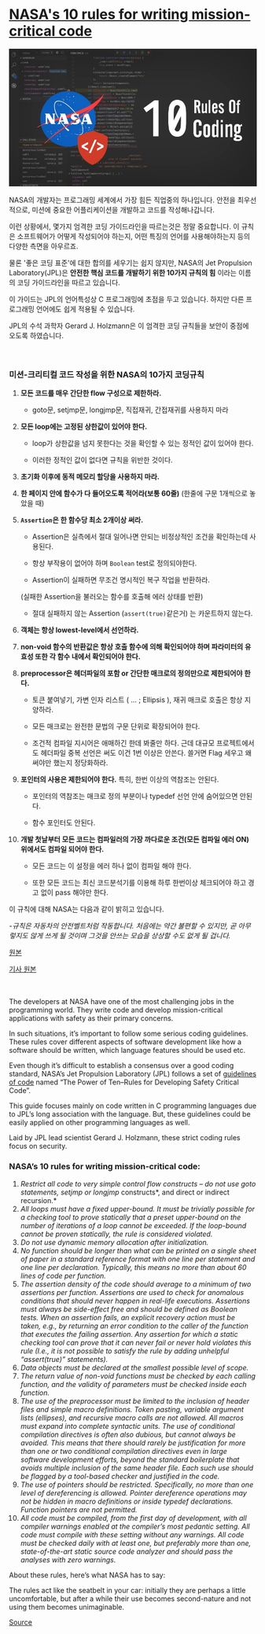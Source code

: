 # [NASA's 10 rules for writing mission-critical code](https://altbulletin.com/how-to-code-like-the-top-programmers-at-nasa-10-critical-rules/)
![image](image.jpg)



NASA의 개발자는 프로그래밍 세계에서 가장 힘든 직업중의 하나입니다. 안전을 최우선적으로, 미션에 중요한 어플리케이션을 개발하고 코드를 작성해나갑니다.

이런 상황에서, 몇가지 엄격한 코딩 가이드라인을 따르는것은 정말 중요합니다. 이 규칙은 소프트웨어가 어떻게 작성되어야 하는지, 어떤 특징의 언어를 사용해야하는지 등의 다양한 측면을 아우르죠.

물론 '좋은 코딩 표준'에 대한 합의를 세우기는 쉽지 않지만, NASA의 Jet Propulsion Laboratory(JPL)은 **안전한 핵심 코드를 개발하기 위한 10가지 규칙의 힘** 이라는 이름의 코딩 가이드라인을 따르고 있습니다.

이 가이드는 JPL의 언어특성상 C 프로그래밍에 초점을 두고 있습니다. 하지만 다른 프로그래밍 언어에도 쉽게 적용될 수 있습니다.

JPL의 수석 과학자 Gerard J. Holzmann은 이 엄격한 코딩 규칙들을 보안이 중점에 오도록 하였습니다.

　  

### 미션-크리티컬 코드 작성을 위한 NASA의 10가지 코딩규칙

1. **모든 코드를 매우 간단한 flow 구성으로 제한하라.**

   * goto문, setjmp문, longjmp문, 직접재귀, 간접재귀를 사용하지 마라

2. **모든 loop에는 고정된 상한값이 있어야 한다.**

   * loop가 상한값을 넘지 못한다는 것을 확인할 수 있는 정적인 값이 있어야 한다.

   * 이러한 정적인 값이 없다면 규칙을 위반한 것이다.

3. **초기화 이후에 동적 메모리 할당을 사용하지 마라.**

4. **한 페이지 안에 함수가 다 들어오도록 적어라(보통 60줄)** (한줄에 구문 1개씩으로 놓았을 때)

5. **`Assertion`은 한 함수당 최소 2개이상 써라.** 

   * Assertion은 실측에서 절대 일어나면 안되는 비정상적인 조건을 확인하는데 사용된다.

   * 항상 부작용이 없어야 하며 `Boolean` test로 정의되야한다.

   * Assertion이 실패하면 무조건 명시적인 복구 작업을 반환하라.

   (실패한 Assertion을 불러오는 함수를 호출해 에러 상태를 반환)

   * 절대 실패하지 않는 Assertion (`assert(true)`같은거) 는 카운트하지 않는다.

6. **객체는 항상 lowest-level에서 선언하라.**

7. **non-void 함수의 반환값은 항상 호출 함수에 의해 확인되어야 하며 파라미터의 유효성 또한 각 함수 내에서 확인되어야 한다.**

8. **preprocessor은 헤더파일의 포함 or 간단한 매크로의 정의만으로 제한되어야 한다.** 

   * 토큰 붙여넣기, 가변 인자 리스트 ( ... ; Ellipsis ),  재귀 매크로 호출은 항상 지양하라.

   * 모든 매크로는 완전한 문법의 구문 단위로 확장되어야 한다.

   * 조건적 컴파일 지시어은 애매하긴 한데 봐줄만 하다. 근데 대규모 프로젝트에서도 헤더파일 중복 선언은 써도 이건 1번 이상은 안쓴다. 쓸거면 Flag 세우고 왜 써야만 했는지 정당화하라.

9. **포인터의 사용은 제한되어야 한다.** 특히, 한번 이상의 역참조는 안된다.

   * 포인터의 역참조는 매크로 정의 부분이나 typedef 선언 안에 숨어있으면 안된다.

   * 함수 포인터도 안된다.

10. **개발 첫날부터 모든 코드는 컴파일러의 가장 까다로운 조건(모든 컴파일 에러 ON) 위에서도 컴파일 되어야 한다.**

    * 모든 코드는 이 설정을 에러 하나 없이 컴파일 해야 한다.

    * 또한 모든 코드는 최신 코드분석기를 이용해 하루 한번이상 체크되어야 하고 경고 없이 pass 해야만 한다.  


이 규칙에 대해 NASA는 다음과 같이 밝히고 있습니다.

*-규칙은 자동차의 안전벨트처럼 작동합니다. 처음에는 약간 불편할 수 있지만, 곧 아무렇지도 않게 쓰게 될 것이며 그것을 안쓰는 모습을 상상할 수도 없게 될 겁니다.*  

[원본](http://pixelscommander.com/wp-content/uploads/2014/12/P10.pdf)

[기사 원본](https://altbulletin.com/how-to-code-like-the-top-programmers-at-nasa-10-critical-rules/)



   
　  
  
The developers  at NASA have one of the most challenging jobs in the programming world.  They write code and develop mission-critical applications with safety as  their primary concerns.

In such situations, it’s important to follow some serious coding  guidelines. These rules cover different aspects of software development  like how a software should be written, which language features should be  used etc.

Even though it’s difficult to establish a consensus over a good  coding standard, NASA’s Jet Propulsion Laboratory (JPL) follows a set  of [guidelines of code](http://pixelscommander.com/wp-content/uploads/2014/12/P10.pdf) named “The Power of Ten–Rules for Developing Safety Critical Code”.

This guide focuses mainly on code written in C programming languages  due to JPL’s long association with the language. But, these guidelines  could be easily applied on other programming languages as well.

Laid by JPL lead scientist Gerard J. Holzmann, these strict coding rules focus on security.



### NASA’s 10 rules for writing mission-critical code:

1. *Restrict all code to very simple control flow constructs – do not use goto statements, setjmp or longjmp* constructs*, and direct or indirect recursion.*
2. *All loops must have a fixed* *upper-bound. It must be  trivially possible for a checking tool to prove statically that a preset  upper-bound on the number of iterations of a loop cannot be exceeded.  If the loop-bound cannot be proven statically, the rule is considered  violated.*
3. *Do not use dynamic memory allocation after initialization.*
4. *No function should be longer than what can be printed on a  single sheet of paper in a standard reference format with one line per  statement and one line per declaration. Typically, this means no more  than about 60 lines of code per function.*
5. *The assertion density of the code should average to a minimum of  two assertions per function. Assertions are used to check for anomalous  conditions that should never happen in real-life executions. Assertions  must always be side-effect free and should be defined as Boolean tests.  When an assertion fails, an explicit recovery action must be taken,  e.g., by returning an error condition to the caller of the function that  executes the failing assertion. Any assertion for which a static  checking tool can prove that it can never fail or never hold violates  this rule (I.e., it is not possible to satisfy the rule by adding  unhelpful “assert(true)” statements).*
6. *Data objects must be declared at the smallest possible level of scope.*
7. *The return value of non-void functions must be checked by each  calling function, and the validity of parameters must be checked inside  each function.*
8. *The use of the preprocessor must be limited to the inclusion of  header files and simple macro definitions. Token pasting, variable  argument lists (ellipses), and recursive macro calls are not allowed.  All macros must expand into complete syntactic units. The use of  conditional compilation directives is often also dubious, but cannot  always be avoided. This means that there should rarely be justification  for more than one or two conditional compilation directives even in  large software development efforts, beyond the standard boilerplate that  avoids multiple inclusion of the same header file. Each such use should  be flagged by a tool-based checker and justified in the code.*
9. *The use of pointers should be restricted. Specifically, no more  than one level of dereferencing is allowed. Pointer dereference  operations may not be hidden in macro definitions or inside typedef  declarations. Function pointers are not permitted.*
10. *All code must be compiled, from the first day of development,  with all compiler warnings enabled at the compiler’s most pedantic  setting. All code must compile with these setting without any warnings.  All code must be checked daily with at least one, but preferably more  than one, state-of-the-art static source code analyzer and should pass  the analyses with zero warnings.*

About these rules, here’s what NASA has to say:

The rules act like the seatbelt  in your car: initially they are perhaps a little uncomfortable, but  after a while their use becomes second-nature and not using them becomes  unimaginable.

[Source](http://pixelscommander.com/wp-content/uploads/2014/12/P10.pdf)
